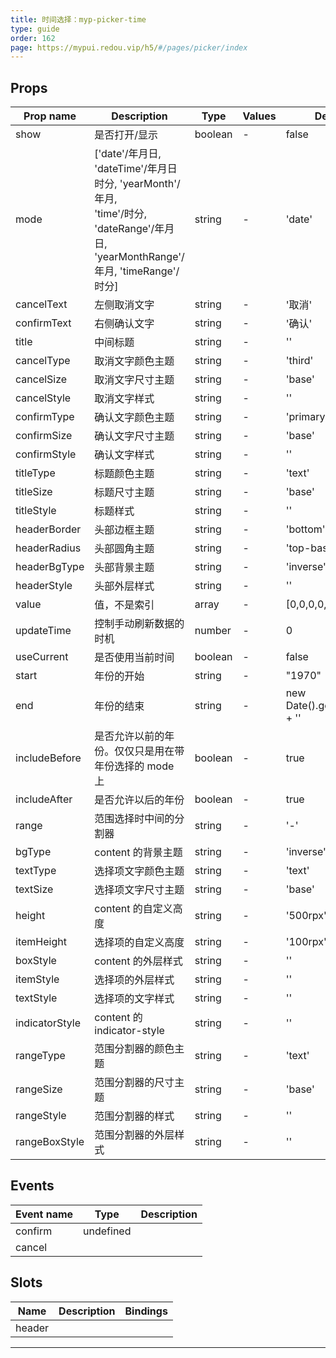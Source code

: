 ```yaml
---
title: 时间选择：myp-picker-time
type: guide
order: 162
page: https://mypui.redou.vip/h5/#/pages/picker/index
---
```


## Props

| Prop name      | Description                                                                                                                            | Type    | Values | Default                       |
| -------------- | -------------------------------------------------------------------------------------------------------------------------------------- | ------- | ------ | ----------------------------- |
| show           | 是否打开/显示                                                                                                                          | boolean | -      | false                         |
| mode           | ['date'/年月日, 'dateTime'/年月日时分, 'yearMonth'/年月, <br>'time'/时分, 'dateRange'/年月日, 'yearMonthRange'/年月, 'timeRange'/时分] | string  | -      | 'date'                        |
| cancelText     | 左侧取消文字                                                                                                                           | string  | -      | '取消'                        |
| confirmText    | 右侧确认文字                                                                                                                           | string  | -      | '确认'                        |
| title          | 中间标题                                                                                                                               | string  | -      | ''                            |
| cancelType     | 取消文字颜色主题                                                                                                                       | string  | -      | 'third'                       |
| cancelSize     | 取消文字尺寸主题                                                                                                                       | string  | -      | 'base'                        |
| cancelStyle    | 取消文字样式                                                                                                                           | string  | -      | ''                            |
| confirmType    | 确认文字颜色主题                                                                                                                       | string  | -      | 'primary'                     |
| confirmSize    | 确认文字尺寸主题                                                                                                                       | string  | -      | 'base'                        |
| confirmStyle   | 确认文字样式                                                                                                                           | string  | -      | ''                            |
| titleType      | 标题颜色主题                                                                                                                           | string  | -      | 'text'                        |
| titleSize      | 标题尺寸主题                                                                                                                           | string  | -      | 'base'                        |
| titleStyle     | 标题样式                                                                                                                               | string  | -      | ''                            |
| headerBorder   | 头部边框主题                                                                                                                           | string  | -      | 'bottom'                      |
| headerRadius   | 头部圆角主题                                                                                                                           | string  | -      | 'top-base'                    |
| headerBgType   | 头部背景主题                                                                                                                           | string  | -      | 'inverse'                     |
| headerStyle    | 头部外层样式                                                                                                                           | string  | -      | ''                            |
| value          | 值，不是索引                                                                                                                           | array   | -      | [0,0,0,0,0,0,0]               |
| updateTime     | 控制手动刷新数据的时机                                                                                                                 | number  | -      | 0                             |
| useCurrent     | 是否使用当前时间                                                                                                                       | boolean | -      | false                         |
| start          | 年份的开始                                                                                                                             | string  | -      | "1970"                        |
| end            | 年份的结束                                                                                                                             | string  | -      | new Date().getFullYear() + '' |
| includeBefore  | 是否允许以前的年份。仅仅只是用在带年份选择的 mode 上                                                                                   | boolean | -      | true                          |
| includeAfter   | 是否允许以后的年份                                                                                                                     | boolean | -      | true                          |
| range          | 范围选择时中间的分割器                                                                                                                 | string  | -      | '-'                           |
| bgType         | content 的背景主题                                                                                                                     | string  | -      | 'inverse'                     |
| textType       | 选择项文字颜色主题                                                                                                                     | string  | -      | 'text'                        |
| textSize       | 选择项文字尺寸主题                                                                                                                     | string  | -      | 'base'                        |
| height         | content 的自定义高度                                                                                                                   | string  | -      | '500rpx'                      |
| itemHeight     | 选择项的自定义高度                                                                                                                     | string  | -      | '100rpx'                      |
| boxStyle       | content 的外层样式                                                                                                                     | string  | -      | ''                            |
| itemStyle      | 选择项的外层样式                                                                                                                       | string  | -      | ''                            |
| textStyle      | 选择项的文字样式                                                                                                                       | string  | -      | ''                            |
| indicatorStyle | content 的 indicator-style                                                                                                             | string  | -      | ''                            |
| rangeType      | 范围分割器的颜色主题                                                                                                                   | string  | -      | 'text'                        |
| rangeSize      | 范围分割器的尺寸主题                                                                                                                   | string  | -      | 'base'                        |
| rangeStyle     | 范围分割器的样式                                                                                                                       | string  | -      | ''                            |
| rangeBoxStyle  | 范围分割器的外层样式                                                                                                                   | string  | -      | ''                            |

## Events

| Event name | Type      | Description |
| ---------- | --------- | ----------- |
| confirm    | undefined |
| cancel     |           |

## Slots

| Name   | Description | Bindings |
| ------ | ----------- | -------- |
| header |             |          |

---
